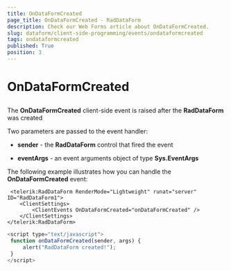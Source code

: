```yaml
---
title: OnDataFormCreated
page_title: OnDataFormCreated - RadDataForm
description: Check our Web Forms article about OnDataFormCreated.
slug: dataform/client-side-programming/events/ondataformcreated
tags: ondataformcreated
published: True
position: 3
---
```


# OnDataFormCreated



## 

The **OnDataFormCreated** client-side event is raised after the **RadDataForm** was created

Two parameters are passed to the event handler:

* **sender** - the **RadDataForm** control that fired the event

* **eventArgs** - an event arguments object of type **Sys.EventArgs**

The following example illustrates how you can handle the **OnDataFormCreated** event:

````ASPNET
 <telerik:RadDataForm RenderMode="Lightweight" runat="server" ID="RadDataForm1">
    <ClientSettings>
        <ClientEvents OnDataFormCreated="onDataFormCreated" />
    </ClientSettings>
</telerik:RadDataForm>
````



````JavaScript
<script type="text/javascript">
 function onDataFormCreated(sender, args) {
     alert("RadDataForm created!");
 }
</script>
````


